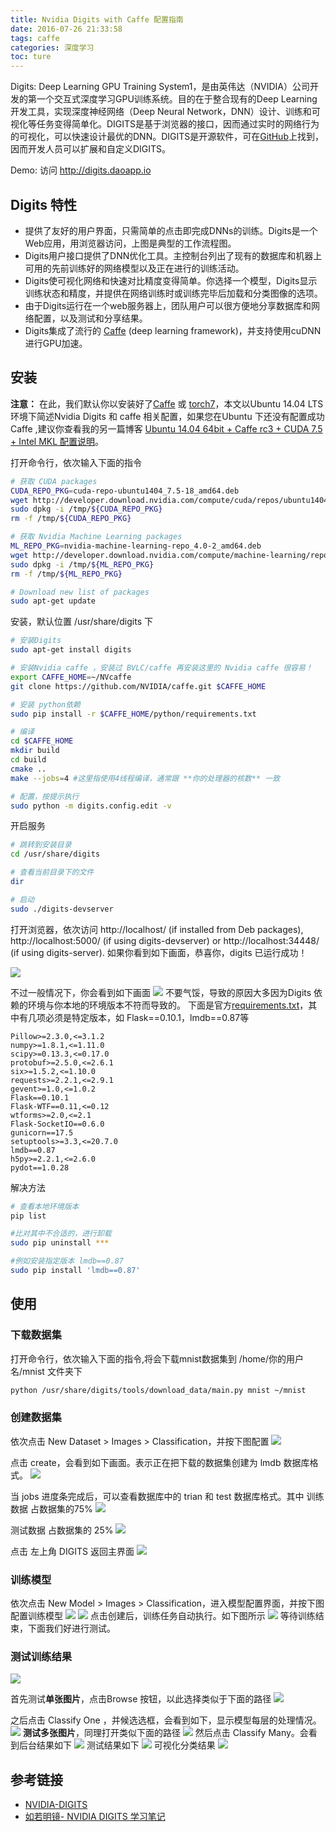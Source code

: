 ```yaml
---
title: Nvidia Digits with Caffe 配置指南
date: 2016-07-26 21:33:58
tags: caffe
categories: 深度学习
toc: ture
---
```

Digits: Deep Learning GPU Training System1，是由英伟达（NVIDIA）公司开发的第一个交互式深度学习GPU训练系统。目的在于整合现有的Deep Learning开发工具，实现深度神经网络（Deep Neural Network，DNN）设计、训练和可视化等任务变得简单化。<!--more-->DIGITS是基于浏览器的接口，因而通过实时的网络行为的可视化，可以快速设计最优的DNN。DIGITS是开源软件，可在[GitHub](https://github.com/NVIDIA/DIGITS)上找到，因而开发人员可以扩展和自定义DIGITS。

Demo: 访问 http://digits.daoapp.io
## Digits 特性

* 提供了友好的用户界面，只需简单的点击即完成DNNs的训练。Digits是一个Web应用，用浏览器访问，上图是典型的工作流程图。
* Digits用户接口提供了DNN优化工具。主控制台列出了现有的数据库和机器上可用的先前训练好的网络模型以及正在进行的训练活动。
* Digits使可视化网络和快速对比精度变得简单。你选择一个模型，Digits显示训练状态和精度，并提供在网络训练时或训练完毕后加载和分类图像的选项。
* 由于Digits运行在一个web服务器上，团队用户可以很方便地分享数据库和网络配置，以及测试和分享结果。
* Digits集成了流行的 [Caffe](https://github.com/BVLC/caffe) (deep learning framework)，并支持使用cuDNN进行GPU加速。

## 安装
**注意：** 在此，我们默认你以安装好了[Caffe](https://github.com/BVLC/caffe) 或 [torch7](https://github.com/torch/torch7)，本文以Ubuntu 14.04 LTS 环境下简述Nvidia Digits 和 caffe 相关配置，如果您在Ubuntu 下还没有配置成功 Caffe ,建议你查看我的另一篇博客 [Ubuntu 14.04 64bit + Caffe rc3 + CUDA 7.5 + Intel MKL 配置说明](http://blog.mindcont.com/2016/07/20/ubuntu1404-caffe-r3-cuda7-5-mkl/)。

打开命令行，依次输入下面的指令
```sh
# 获取 CUDA packages
CUDA_REPO_PKG=cuda-repo-ubuntu1404_7.5-18_amd64.deb
wget http://developer.download.nvidia.com/compute/cuda/repos/ubuntu1404/x86_64/${CUDA_REPO_PKG} -O /tmp/${CUDA_REPO_PKG}
sudo dpkg -i /tmp/${CUDA_REPO_PKG}
rm -f /tmp/${CUDA_REPO_PKG}

# 获取 Nvidia Machine Learning packages
ML_REPO_PKG=nvidia-machine-learning-repo_4.0-2_amd64.deb
wget http://developer.download.nvidia.com/compute/machine-learning/repos/ubuntu1404/x86_64/${ML_REPO_PKG} -O /tmp/${ML_REPO_PKG}
sudo dpkg -i /tmp/${ML_REPO_PKG}
rm -f /tmp/${ML_REPO_PKG}

# Download new list of packages
sudo apt-get update
```
安装，默认位置 /usr/share/digits 下
```bash
# 安装Digits
sudo apt-get install digits

# 安装Nvidia caffe ，安装过 BVLC/caffe 再安装这里的 Nvidia caffe 很容易！
export CAFFE_HOME=~/NVcaffe
git clone https://github.com/NVIDIA/caffe.git $CAFFE_HOME

# 安装 python依赖
sudo pip install -r $CAFFE_HOME/python/requirements.txt

# 编译
cd $CAFFE_HOME
mkdir build
cd build
cmake ..
make --jobs=4 #这里指使用4线程编译，通常跟 **你的处理器的核数** 一致

# 配置，按提示执行
sudo python -m digits.config.edit -v

```
开启服务
```bash
# 跳转到安装目录
cd /usr/share/digits

# 查看当前目录下的文件
dir

# 启动
sudo ./digits-devserver
```
打开浏览器，依次访问 http://localhost/ (if installed from Deb packages), http://localhost:5000/ (if using digits-devserver) or http://localhost:34448/ (if using digits-server). 如果你看到如下画面，恭喜你，digits 已运行成功！

![](/images/digits/digits_success.jpg)

不过一般情况下，你会看到如下画面
![](/images/digits/digits_error.png)
不要气馁，导致的原因大多因为Digits 依赖的环境与你本地的环境版本不符而导致的。
下面是官方[requirements.txt](https://github.com/NVIDIA/DIGITS/blob/master/requirements.txt)，其中有几项必须是特定版本，如 Flask==0.10.1，lmdb==0.87等
```
Pillow>=2.3.0,<=3.1.2
numpy>=1.8.1,<=1.11.0
scipy>=0.13.3,<=0.17.0
protobuf>=2.5.0,<=2.6.1
six>=1.5.2,<=1.10.0
requests>=2.2.1,<=2.9.1
gevent>=1.0,<=1.0.2
Flask==0.10.1
Flask-WTF==0.11,<=0.12
wtforms>=2.0,<=2.1
Flask-SocketIO==0.6.0
gunicorn==17.5
setuptools>=3.3,<=20.7.0
lmdb==0.87
h5py>=2.2.1,<=2.6.0
pydot==1.0.28
```
解决方法
```bash
# 查看本地环境版本
pip list

#比对其中不合适的，进行卸载
sudo pip uninstall ***

#例如安装指定版本 lmdb==0.87
sudo pip install 'lmdb==0.87'
```

## 使用
### 下载数据集
打开命令行，依次输入下面的指令,将会下载mnist数据集到 /home/你的用户名/mnist 文件夹下
```bash
python /usr/share/digits/tools/download_data/main.py mnist ~/mnist
```
### 创建数据集
依次点击 New Dataset > Images > Classification，并按下图配置
![](/images/digits/new-dataset.jpg)

点击 create，会看到如下画面。表示正在把下载的数据集创建为 lmdb 数据库格式。
![](/images/digits/creating-dataset.jpg)

当 jobs 进度条完成后，可以查看数据库中的 trian 和 test 数据库格式。其中 训练数据 占数据集的75%
![](/images/digits/explore_mnist_train_lmdb.png)

测试数据 占数据集的 25%
![](/images/digits/explore_mnist_test_lmdb.png)

点击 左上角 DIGITS 返回主界面
![](/images/digits/digits_main.png)

### 训练模型
依次点击  New Model > Images > Classification，进入模型配置界面，并按下图配置训练模型
![](/images/digits/new-model-top-half.jpg)
![](/images/digits/new-model-bottom-half.jpg)
点击创建后，训练任务自动执行。如下图所示
![](/images/digits/digits_real_time.png)
等待训练结束，下面我们好进行测试。
### 测试训练结果
![](/images/digits/digits_test.png)

首先测试**单张图片**，点击Browse 按钮，以此选择类似于下面的路径
![](/images/digits/digits_test_one_upload.png)

之后点击 Classify One ，并候选选框，会看到如下，显示模型每层的处理情况。
![](/images/digits/digits_test_one_res.png)
**测试多张图片**，同理打开类似下面的路径
![](/images/digits/digits_test_many_upload.png)
然后点击 Classify Many。会看到后台结果如下
![](/images/digits/digits_test_many_service.png)
测试结果如下
![](/images/digits/digits_test_many_res.png)
可视化分类结果
![](/images/digits/digits_test_many_TopN.png)

## 参考链接
* [NVIDIA-DIGITS](https://github.com/NVIDIA/DIGITS/blob/master/docs/GettingStarted.md)
* [如若明镜- NVIDIA DIGITS 学习笔记](http://blog.csdn.net/enjoyyl/article/details/47397505)
